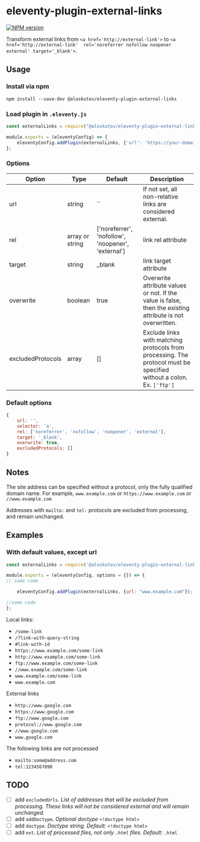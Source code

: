 # eleventy-plugin-external-links

[![NPM version](https://img.shields.io/npm/v/@aloskutov/eleventy-plugin-external-links.svg?style=flat)](https://www.npmjs.com/package/@aloskutov/eleventy-plugin-external-links)

Transform external links from `<a href='http://external-link'>` to `<a href='http://external-link'  rel='noreferrer nofollow noopener external' target='_blank'>`.

## Usage

### Install via npm

```shell
npm install --save-dev @aloskutov/eleventy-plugin-external-links
```

### Load plugin in `.eleventy.js`

```javascript
const externalLinks = require("@aloskutov/eleventy-plugin-external-links");

module.exports = (eleventyConfig) => {
    eleventyConfig.addPlugin(externalLinks, {'url': 'https://your-domain'});
};
```

### Options

| Option | Type | Default | Description |
|--------|------|---------|-------------|
| url | string | `` | If not set, all non-relative links are considered external.|
| rel | array or string | ['noreferrer', 'nofollow', 'noopener', 'external'] | link rel attribute |
| target | string | _blank | link target attribute |
| overwrite | boolean | true | Overwrite attribute values or not. If the value is false, then the existing attribute is not overwritten. |
| excludedProtocols | array | [] | Exclude links with matching protocols from processing. The protocol must be specified without a colon. Ex. `['ftp']`|

### Default options

```javascript
{
    url: '',
    selector: 'a',
    rel: ['noreferrer', 'nofollow', 'noopener', 'external'],
    target: '_blank',
    overwrite: true,
    excludedProtocols: []
}
```

## Notes

The site address can be specified without a protocol, only the fully qualified domain name. For example, `www.example.com` or `https://www.example.com` or `//www.example.com`

Addresses with `mailto:` and `tel:` protocols are excluded from processing, and remain unchanged.

## Examples

### With default values, except url

```javascript
const externalLinks = require('@aloskutov/eleventy-plugin-external-links');

module.exports = (eleventyConfig, options = {}) => {
// some code

    eleventyConfig.addPlugin(externalLinks, {url: "www.example.com"});

//some code
};
```

Local links:

* `/some-link`
* `/?link-with-query-string`
* `#link-with-id`
* `https://www.example.com/some-link`
* `http://www.example.com/some-link`
* `ftp://www.example.com/some-link`
* `//www.example.com/some-link`
* `www.example.com/some-link`
* `www.example.com`

External links

* `http://www.google.com`
* `https://www.google.com`
* `ftp://www.google.com`
* `protocol://www.google.com`
* `//www.google.com`
* `www.google.com`

The following links are not processed

* `mailto:some@address.com`
* `tel:1234567890`

## TODO

* [ ] add `excludedUrls`. _List of addresses that will be excluded from processing. These links will not be considered external and will remain unchanged._
* [ ] add `addDoctype`. _Optional doctype_ `<!doctype html>`
* [ ] add `doctype`. _Doctype string. Default:_ `<!doctype html>`
* [ ] add `ext`. _List of processed files, not only `.html` files. Default:_ `.html`

